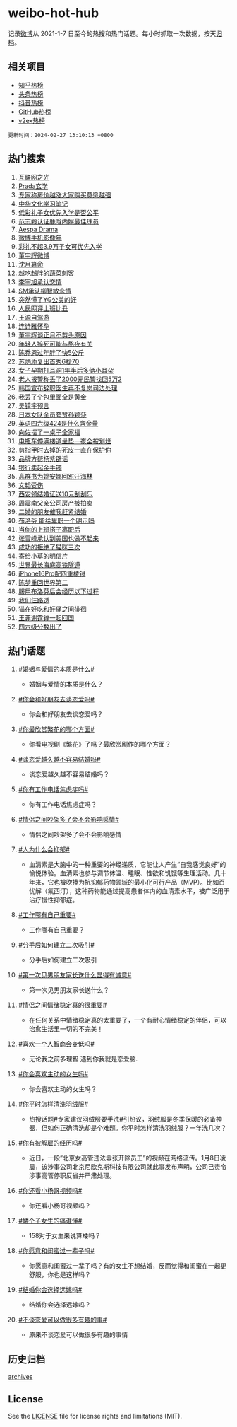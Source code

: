 # weibo-hot-hub

记录[微博](https://www.weibo.com)从 2021-1-7 日至今的热搜和热门话题。每小时抓取一次数据，按天[归档](archives)。

## 相关项目

- [知乎热榜](https://github.com/lonnyzhang423/zhihu-hot-hub)
- [头条热榜](https://github.com/lonnyzhang423/toutiao-hot-hub)
- [抖音热榜](https://github.com/lonnyzhang423/douyin-hot-hub)
- [GitHub热榜](https://github.com/lonnyzhang423/github-hot-hub)
- [v2ex热榜](https://github.com/lonnyzhang423/v2ex-hot-hub)


`更新时间：2024-02-27 13:10:13 +0800`

## 热门搜索

1. [互联网之光](https://m.weibo.cn/search?containerid=100103type%3D1%26t%3D10%26q%3D%23%E4%BA%92%E8%81%94%E7%BD%91%E4%B9%8B%E5%85%89%23&stream_entry_id=51&isnewpage=1&extparam=seat%3D1%26dgr%3D0%26stream_entry_id%3D51%26filter_type%3Drealtimehot%26pos%3D0%26cate%3D10103%26c_type%3D51%26q%3D%2523%25E4%25BA%2592%25E8%2581%2594%25E7%25BD%2591%25E4%25B9%258B%25E5%2585%2589%2523%26display_time%3D1709010612%26pre_seqid%3D170901061225203216517)
1. [Prada玄学](https://m.weibo.cn/search?containerid=100103type%3D1%26t%3D10%26q%3DPrada%E7%8E%84%E5%AD%A6&stream_entry_id=31&isnewpage=1&extparam=seat%3D1%26filter_type%3Drealtimehot%26realpos%3D1%26stream_entry_id%3D31%26lcate%3D5001%26q%3DPrada%25E7%258E%2584%25E5%25AD%25A6%26dgr%3D0%26band_rank%3D1%26flag%3D2%26pos%3D0%26c_type%3D31%26cate%3D5001%26display_time%3D1709010612%26pre_seqid%3D170901061225203216517)
1. [专家称房价越涨大家购买意愿越强](https://m.weibo.cn/search?containerid=100103type%3D1%26t%3D10%26q%3D%23%E4%B8%93%E5%AE%B6%E7%A7%B0%E6%88%BF%E4%BB%B7%E8%B6%8A%E6%B6%A8%E5%A4%A7%E5%AE%B6%E8%B4%AD%E4%B9%B0%E6%84%8F%E6%84%BF%E8%B6%8A%E5%BC%BA%23&stream_entry_id=31&isnewpage=1&extparam=seat%3D1%26filter_type%3Drealtimehot%26realpos%3D2%26stream_entry_id%3D31%26lcate%3D5001%26q%3D%2523%25E4%25B8%2593%25E5%25AE%25B6%25E7%25A7%25B0%25E6%2588%25BF%25E4%25BB%25B7%25E8%25B6%258A%25E6%25B6%25A8%25E5%25A4%25A7%25E5%25AE%25B6%25E8%25B4%25AD%25E4%25B9%25B0%25E6%2584%258F%25E6%2584%25BF%25E8%25B6%258A%25E5%25BC%25BA%2523%26dgr%3D0%26band_rank%3D2%26flag%3D1%26pos%3D1%26c_type%3D31%26cate%3D5001%26display_time%3D1709010612%26pre_seqid%3D170901061225203216517)
1. [中华文化学习笔记](https://m.weibo.cn/search?containerid=100103type%3D1%26t%3D10%26q%3D%23%E4%B8%AD%E5%8D%8E%E6%96%87%E5%8C%96%E5%AD%A6%E4%B9%A0%E7%AC%94%E8%AE%B0%23&stream_entry_id=31&isnewpage=1&extparam=seat%3D1%26filter_type%3Drealtimehot%26realpos%3D3%26stream_entry_id%3D31%26lcate%3D5001%26q%3D%2523%25E4%25B8%25AD%25E5%258D%258E%25E6%2596%2587%25E5%258C%2596%25E5%25AD%25A6%25E4%25B9%25A0%25E7%25AC%2594%25E8%25AE%25B0%2523%26dgr%3D0%26band_rank%3D3%26flag%3D1%26pos%3D2%26c_type%3D31%26cate%3D5001%26display_time%3D1709010612%26pre_seqid%3D170901061225203216517)
1. [低彩礼子女优先入学是否公平](https://m.weibo.cn/search?containerid=100103type%3D1%26t%3D10%26q%3D%23%E4%BD%8E%E5%BD%A9%E7%A4%BC%E5%AD%90%E5%A5%B3%E4%BC%98%E5%85%88%E5%85%A5%E5%AD%A6%E6%98%AF%E5%90%A6%E5%85%AC%E5%B9%B3%23&stream_entry_id=31&isnewpage=1&extparam=seat%3D1%26filter_type%3Drealtimehot%26realpos%3D4%26stream_entry_id%3D31%26lcate%3D5001%26q%3D%2523%25E4%25BD%258E%25E5%25BD%25A9%25E7%25A4%25BC%25E5%25AD%2590%25E5%25A5%25B3%25E4%25BC%2598%25E5%2585%2588%25E5%2585%25A5%25E5%25AD%25A6%25E6%2598%25AF%25E5%2590%25A6%25E5%2585%25AC%25E5%25B9%25B3%2523%26dgr%3D0%26band_rank%3D4%26flag%3D1%26pos%3D3%26c_type%3D31%26cate%3D5001%26display_time%3D1709010612%26pre_seqid%3D170901061225203216517)
1. [范志毅认证鹿晗内娱最佳球员](https://m.weibo.cn/search?containerid=100103type%3D1%26t%3D10%26q%3D%23%E8%8C%83%E5%BF%97%E6%AF%85%E8%AE%A4%E8%AF%81%E9%B9%BF%E6%99%97%E5%86%85%E5%A8%B1%E6%9C%80%E4%BD%B3%E7%90%83%E5%91%98%23&stream_entry_id=31&isnewpage=1&extparam=seat%3D1%26filter_type%3Drealtimehot%26realpos%3D5%26stream_entry_id%3D31%26lcate%3D5001%26q%3D%2523%25E8%258C%2583%25E5%25BF%2597%25E6%25AF%2585%25E8%25AE%25A4%25E8%25AF%2581%25E9%25B9%25BF%25E6%2599%2597%25E5%2586%2585%25E5%25A8%25B1%25E6%259C%2580%25E4%25BD%25B3%25E7%2590%2583%25E5%2591%2598%2523%26dgr%3D0%26band_rank%3D5%26flag%3D1%26pos%3D4%26c_type%3D31%26cate%3D5001%26display_time%3D1709010612%26pre_seqid%3D170901061225203216517)
1. [Aespa Drama](https://m.weibo.cn/search?containerid=100103type%3D1%26t%3D10%26q%3DAespa+Drama&stream_entry_id=31&isnewpage=1&extparam=seat%3D1%26filter_type%3Drealtimehot%26realpos%3D6%26stream_entry_id%3D31%26lcate%3D5001%26q%3DAespa%2520Drama%26dgr%3D0%26band_rank%3D6%26flag%3D1%26pos%3D5%26c_type%3D31%26cate%3D5001%26display_time%3D1709010612%26pre_seqid%3D170901061225203216517)
1. [微博手机影像年](https://m.weibo.cn/search?containerid=100103type%3D1%26t%3D10%26q%3D%23%E5%BE%AE%E5%8D%9A%E6%89%8B%E6%9C%BA%E5%BD%B1%E5%83%8F%E5%B9%B4%23&stream_entry_id=31&isnewpage=1&extparam=seat%3D1%26c_type%3D31%26stream_entry_id%3D31%26lcate%3D5001%26q%3D%2523%25E5%25BE%25AE%25E5%258D%259A%25E6%2589%258B%25E6%259C%25BA%25E5%25BD%25B1%25E5%2583%258F%25E5%25B9%25B4%2523%26dgr%3D0%26band_rank%3D7%26filter_type%3Drealtimehot%26pos%3D6%26is_ad_pos%3D1%26cate%3D5001%26adid%3D224081%26display_time%3D1709010612%26pre_seqid%3D170901061225203216517)
1. [彩礼不超3.9万子女可优先入学](https://m.weibo.cn/search?containerid=100103type%3D1%26t%3D10%26q%3D%23%E5%BD%A9%E7%A4%BC%E4%B8%8D%E8%B6%853.9%E4%B8%87%E5%AD%90%E5%A5%B3%E5%8F%AF%E4%BC%98%E5%85%88%E5%85%A5%E5%AD%A6%23&stream_entry_id=31&isnewpage=1&extparam=seat%3D1%26filter_type%3Drealtimehot%26realpos%3D7%26stream_entry_id%3D31%26lcate%3D5001%26q%3D%2523%25E5%25BD%25A9%25E7%25A4%25BC%25E4%25B8%258D%25E8%25B6%25853.9%25E4%25B8%2587%25E5%25AD%2590%25E5%25A5%25B3%25E5%258F%25AF%25E4%25BC%2598%25E5%2585%2588%25E5%2585%25A5%25E5%25AD%25A6%2523%26dgr%3D0%26band_rank%3D7%26flag%3D1%26pos%3D7%26c_type%3D31%26cate%3D5001%26display_time%3D1709010612%26pre_seqid%3D170901061225203216517)
1. [董宇辉微博](https://m.weibo.cn/search?containerid=100103type%3D1%26t%3D10%26q%3D%23%E8%91%A3%E5%AE%87%E8%BE%89%E5%BE%AE%E5%8D%9A%23&stream_entry_id=31&isnewpage=1&extparam=seat%3D1%26filter_type%3Drealtimehot%26realpos%3D8%26stream_entry_id%3D31%26lcate%3D5001%26q%3D%2523%25E8%2591%25A3%25E5%25AE%2587%25E8%25BE%2589%25E5%25BE%25AE%25E5%258D%259A%2523%26dgr%3D0%26band_rank%3D8%26flag%3D0%26pos%3D8%26c_type%3D31%26cate%3D5001%26display_time%3D1709010612%26pre_seqid%3D170901061225203216517)
1. [沈月算命](https://m.weibo.cn/search?containerid=100103type%3D1%26t%3D10%26q%3D%23%E6%B2%88%E6%9C%88%E7%AE%97%E5%91%BD%23&stream_entry_id=31&isnewpage=1&extparam=seat%3D1%26filter_type%3Drealtimehot%26realpos%3D9%26stream_entry_id%3D31%26lcate%3D5001%26q%3D%2523%25E6%25B2%2588%25E6%259C%2588%25E7%25AE%2597%25E5%2591%25BD%2523%26dgr%3D0%26band_rank%3D9%26flag%3D2%26pos%3D9%26c_type%3D31%26cate%3D5001%26display_time%3D1709010612%26pre_seqid%3D170901061225203216517)
1. [越吃越胖的蔬菜刺客](https://m.weibo.cn/search?containerid=100103type%3D1%26t%3D10%26q%3D%E8%B6%8A%E5%90%83%E8%B6%8A%E8%83%96%E7%9A%84%E8%94%AC%E8%8F%9C%E5%88%BA%E5%AE%A2&stream_entry_id=31&isnewpage=1&extparam=seat%3D1%26filter_type%3Drealtimehot%26realpos%3D10%26stream_entry_id%3D31%26lcate%3D5001%26q%3D%25E8%25B6%258A%25E5%2590%2583%25E8%25B6%258A%25E8%2583%2596%25E7%259A%2584%25E8%2594%25AC%25E8%258F%259C%25E5%2588%25BA%25E5%25AE%25A2%26dgr%3D0%26band_rank%3D10%26flag%3D0%26pos%3D10%26c_type%3D31%26cate%3D5001%26display_time%3D1709010612%26pre_seqid%3D170901061225203216517)
1. [李宰旭承认恋情](https://m.weibo.cn/search?containerid=100103type%3D1%26t%3D10%26q%3D%E6%9D%8E%E5%AE%B0%E6%97%AD%E6%89%BF%E8%AE%A4%E6%81%8B%E6%83%85&stream_entry_id=31&isnewpage=1&extparam=seat%3D1%26filter_type%3Drealtimehot%26realpos%3D11%26stream_entry_id%3D31%26lcate%3D5001%26q%3D%25E6%259D%258E%25E5%25AE%25B0%25E6%2597%25AD%25E6%2589%25BF%25E8%25AE%25A4%25E6%2581%258B%25E6%2583%2585%26dgr%3D0%26band_rank%3D11%26flag%3D1%26pos%3D11%26c_type%3D31%26cate%3D5001%26display_time%3D1709010612%26pre_seqid%3D170901061225203216517)
1. [SM承认柳智敏恋情](https://m.weibo.cn/search?containerid=100103type%3D1%26t%3D10%26q%3DSM%E6%89%BF%E8%AE%A4%E6%9F%B3%E6%99%BA%E6%95%8F%E6%81%8B%E6%83%85&stream_entry_id=31&isnewpage=1&extparam=seat%3D1%26filter_type%3Drealtimehot%26realpos%3D12%26stream_entry_id%3D31%26lcate%3D5001%26q%3DSM%25E6%2589%25BF%25E8%25AE%25A4%25E6%259F%25B3%25E6%2599%25BA%25E6%2595%258F%25E6%2581%258B%25E6%2583%2585%26dgr%3D0%26band_rank%3D12%26flag%3D1%26pos%3D12%26c_type%3D31%26cate%3D5001%26display_time%3D1709010612%26pre_seqid%3D170901061225203216517)
1. [突然懂了YG公关的好](https://m.weibo.cn/search?containerid=100103type%3D1%26t%3D10%26q%3D%E7%AA%81%E7%84%B6%E6%87%82%E4%BA%86YG%E5%85%AC%E5%85%B3%E7%9A%84%E5%A5%BD&stream_entry_id=31&isnewpage=1&extparam=seat%3D1%26filter_type%3Drealtimehot%26realpos%3D13%26stream_entry_id%3D31%26lcate%3D5001%26q%3D%25E7%25AA%2581%25E7%2584%25B6%25E6%2587%2582%25E4%25BA%2586YG%25E5%2585%25AC%25E5%2585%25B3%25E7%259A%2584%25E5%25A5%25BD%26dgr%3D0%26band_rank%3D13%26flag%3D1%26pos%3D13%26c_type%3D31%26cate%3D5001%26display_time%3D1709010612%26pre_seqid%3D170901061225203216517)
1. [人民网评上班比丑](https://m.weibo.cn/search?containerid=100103type%3D1%26t%3D10%26q%3D%23%E4%BA%BA%E6%B0%91%E7%BD%91%E8%AF%84%E4%B8%8A%E7%8F%AD%E6%AF%94%E4%B8%91%23&stream_entry_id=31&isnewpage=1&extparam=seat%3D1%26filter_type%3Drealtimehot%26realpos%3D14%26stream_entry_id%3D31%26lcate%3D5001%26q%3D%2523%25E4%25BA%25BA%25E6%25B0%2591%25E7%25BD%2591%25E8%25AF%2584%25E4%25B8%258A%25E7%258F%25AD%25E6%25AF%2594%25E4%25B8%2591%2523%26dgr%3D0%26band_rank%3D14%26flag%3D0%26pos%3D14%26c_type%3D31%26cate%3D5001%26display_time%3D1709010612%26pre_seqid%3D170901061225203216517)
1. [王源自驾游](https://m.weibo.cn/search?containerid=100103type%3D1%26t%3D10%26q%3D%E7%8E%8B%E6%BA%90%E8%87%AA%E9%A9%BE%E6%B8%B8&stream_entry_id=31&isnewpage=1&extparam=seat%3D1%26filter_type%3Drealtimehot%26realpos%3D15%26stream_entry_id%3D31%26lcate%3D5001%26q%3D%25E7%258E%258B%25E6%25BA%2590%25E8%2587%25AA%25E9%25A9%25BE%25E6%25B8%25B8%26dgr%3D0%26band_rank%3D15%26flag%3D1%26pos%3D15%26c_type%3D31%26cate%3D5001%26display_time%3D1709010612%26pre_seqid%3D170901061225203216517)
1. [连诗雅怀孕](https://m.weibo.cn/search?containerid=100103type%3D1%26t%3D10%26q%3D%23%E8%BF%9E%E8%AF%97%E9%9B%85%E6%80%80%E5%AD%95%23&stream_entry_id=31&isnewpage=1&extparam=seat%3D1%26filter_type%3Drealtimehot%26realpos%3D16%26stream_entry_id%3D31%26lcate%3D5001%26q%3D%2523%25E8%25BF%259E%25E8%25AF%2597%25E9%259B%2585%25E6%2580%2580%25E5%25AD%2595%2523%26dgr%3D0%26band_rank%3D16%26flag%3D1%26pos%3D16%26c_type%3D31%26cate%3D5001%26display_time%3D1709010612%26pre_seqid%3D170901061225203216517)
1. [董宇辉谈正月不剪头原因](https://m.weibo.cn/search?containerid=100103type%3D1%26t%3D10%26q%3D%23%E8%91%A3%E5%AE%87%E8%BE%89%E8%B0%88%E6%AD%A3%E6%9C%88%E4%B8%8D%E5%89%AA%E5%A4%B4%E5%8E%9F%E5%9B%A0%23&stream_entry_id=31&isnewpage=1&extparam=seat%3D1%26filter_type%3Drealtimehot%26realpos%3D17%26stream_entry_id%3D31%26lcate%3D5001%26q%3D%2523%25E8%2591%25A3%25E5%25AE%2587%25E8%25BE%2589%25E8%25B0%2588%25E6%25AD%25A3%25E6%259C%2588%25E4%25B8%258D%25E5%2589%25AA%25E5%25A4%25B4%25E5%258E%259F%25E5%259B%25A0%2523%26dgr%3D0%26band_rank%3D17%26flag%3D1%26pos%3D17%26c_type%3D31%26cate%3D5001%26display_time%3D1709010612%26pre_seqid%3D170901061225203216517)
1. [年轻人猝死可能与熬夜有关](https://m.weibo.cn/search?containerid=100103type%3D1%26t%3D10%26q%3D%E5%B9%B4%E8%BD%BB%E4%BA%BA%E7%8C%9D%E6%AD%BB%E5%8F%AF%E8%83%BD%E4%B8%8E%E7%86%AC%E5%A4%9C%E6%9C%89%E5%85%B3&stream_entry_id=31&isnewpage=1&extparam=seat%3D1%26filter_type%3Drealtimehot%26realpos%3D18%26stream_entry_id%3D31%26lcate%3D5001%26q%3D%25E5%25B9%25B4%25E8%25BD%25BB%25E4%25BA%25BA%25E7%258C%259D%25E6%25AD%25BB%25E5%258F%25AF%25E8%2583%25BD%25E4%25B8%258E%25E7%2586%25AC%25E5%25A4%259C%25E6%259C%2589%25E5%2585%25B3%26dgr%3D0%26band_rank%3D18%26flag%3D1%26pos%3D18%26c_type%3D31%26cate%3D5001%26display_time%3D1709010612%26pre_seqid%3D170901061225203216517)
1. [陈乔恩过年胖了快5公斤](https://m.weibo.cn/search?containerid=100103type%3D1%26t%3D10%26q%3D%23%E9%99%88%E4%B9%94%E6%81%A9%E8%BF%87%E5%B9%B4%E8%83%96%E4%BA%86%E5%BF%AB5%E5%85%AC%E6%96%A4%23&stream_entry_id=31&isnewpage=1&extparam=seat%3D1%26filter_type%3Drealtimehot%26realpos%3D19%26stream_entry_id%3D31%26lcate%3D5001%26q%3D%2523%25E9%2599%2588%25E4%25B9%2594%25E6%2581%25A9%25E8%25BF%2587%25E5%25B9%25B4%25E8%2583%2596%25E4%25BA%2586%25E5%25BF%25AB5%25E5%2585%25AC%25E6%2596%25A4%2523%26dgr%3D0%26band_rank%3D19%26flag%3D2%26pos%3D19%26c_type%3D31%26cate%3D5001%26display_time%3D1709010612%26pre_seqid%3D170901061225203216517)
1. [苏炳添复出首秀6秒70](https://m.weibo.cn/search?containerid=100103type%3D1%26t%3D10%26q%3D%23%E8%8B%8F%E7%82%B3%E6%B7%BB%E5%A4%8D%E5%87%BA%E9%A6%96%E7%A7%806%E7%A7%9270%23&stream_entry_id=31&isnewpage=1&extparam=seat%3D1%26filter_type%3Drealtimehot%26realpos%3D20%26stream_entry_id%3D31%26lcate%3D5001%26q%3D%2523%25E8%258B%258F%25E7%2582%25B3%25E6%25B7%25BB%25E5%25A4%258D%25E5%2587%25BA%25E9%25A6%2596%25E7%25A7%25806%25E7%25A7%259270%2523%26dgr%3D0%26band_rank%3D20%26flag%3D1%26pos%3D20%26c_type%3D31%26cate%3D5001%26display_time%3D1709010612%26pre_seqid%3D170901061225203216517)
1. [女子孕期打耳洞1年半后多俩小耳朵](https://m.weibo.cn/search?containerid=100103type%3D1%26t%3D10%26q%3D%23%E5%A5%B3%E5%AD%90%E5%AD%95%E6%9C%9F%E6%89%93%E8%80%B3%E6%B4%9E1%E5%B9%B4%E5%8D%8A%E5%90%8E%E5%A4%9A%E4%BF%A9%E5%B0%8F%E8%80%B3%E6%9C%B5%23&stream_entry_id=31&isnewpage=1&extparam=seat%3D1%26filter_type%3Drealtimehot%26realpos%3D21%26stream_entry_id%3D31%26lcate%3D5001%26q%3D%2523%25E5%25A5%25B3%25E5%25AD%2590%25E5%25AD%2595%25E6%259C%259F%25E6%2589%2593%25E8%2580%25B3%25E6%25B4%259E1%25E5%25B9%25B4%25E5%258D%258A%25E5%2590%258E%25E5%25A4%259A%25E4%25BF%25A9%25E5%25B0%258F%25E8%2580%25B3%25E6%259C%25B5%2523%26dgr%3D0%26band_rank%3D21%26flag%3D2%26pos%3D21%26c_type%3D31%26cate%3D5001%26display_time%3D1709010612%26pre_seqid%3D170901061225203216517)
1. [老人报警称丢了2000元民警找回5万2](https://m.weibo.cn/search?containerid=100103type%3D1%26t%3D10%26q%3D%23%E8%80%81%E4%BA%BA%E6%8A%A5%E8%AD%A6%E7%A7%B0%E4%B8%A2%E4%BA%862000%E5%85%83%E6%B0%91%E8%AD%A6%E6%89%BE%E5%9B%9E5%E4%B8%872%23&stream_entry_id=31&isnewpage=1&extparam=seat%3D1%26filter_type%3Drealtimehot%26realpos%3D22%26stream_entry_id%3D31%26lcate%3D5001%26q%3D%2523%25E8%2580%2581%25E4%25BA%25BA%25E6%258A%25A5%25E8%25AD%25A6%25E7%25A7%25B0%25E4%25B8%25A2%25E4%25BA%25862000%25E5%2585%2583%25E6%25B0%2591%25E8%25AD%25A6%25E6%2589%25BE%25E5%259B%259E5%25E4%25B8%25872%2523%26dgr%3D0%26band_rank%3D22%26flag%3D32768%26pos%3D22%26c_type%3D31%26cate%3D5001%26display_time%3D1709010612%26pre_seqid%3D170901061225203216517)
1. [韩国宣布辞职医生再不复岗司法处理](https://m.weibo.cn/search?containerid=100103type%3D1%26t%3D10%26q%3D%23%E9%9F%A9%E5%9B%BD%E5%AE%A3%E5%B8%83%E8%BE%9E%E8%81%8C%E5%8C%BB%E7%94%9F%E5%86%8D%E4%B8%8D%E5%A4%8D%E5%B2%97%E5%8F%B8%E6%B3%95%E5%A4%84%E7%90%86%23&stream_entry_id=31&isnewpage=1&extparam=seat%3D1%26filter_type%3Drealtimehot%26realpos%3D23%26stream_entry_id%3D31%26lcate%3D5001%26q%3D%2523%25E9%259F%25A9%25E5%259B%25BD%25E5%25AE%25A3%25E5%25B8%2583%25E8%25BE%259E%25E8%2581%258C%25E5%258C%25BB%25E7%2594%259F%25E5%2586%258D%25E4%25B8%258D%25E5%25A4%258D%25E5%25B2%2597%25E5%258F%25B8%25E6%25B3%2595%25E5%25A4%2584%25E7%2590%2586%2523%26dgr%3D0%26band_rank%3D23%26flag%3D0%26pos%3D23%26c_type%3D31%26cate%3D5001%26display_time%3D1709010612%26pre_seqid%3D170901061225203216517)
1. [我丢了个包里面全是黄金](https://m.weibo.cn/search?containerid=100103type%3D1%26t%3D10%26q%3D%23%E6%88%91%E4%B8%A2%E4%BA%86%E4%B8%AA%E5%8C%85%E9%87%8C%E9%9D%A2%E5%85%A8%E6%98%AF%E9%BB%84%E9%87%91%23&stream_entry_id=31&isnewpage=1&extparam=seat%3D1%26filter_type%3Drealtimehot%26realpos%3D24%26stream_entry_id%3D31%26lcate%3D5001%26q%3D%2523%25E6%2588%2591%25E4%25B8%25A2%25E4%25BA%2586%25E4%25B8%25AA%25E5%258C%2585%25E9%2587%258C%25E9%259D%25A2%25E5%2585%25A8%25E6%2598%25AF%25E9%25BB%2584%25E9%2587%2591%2523%26dgr%3D0%26band_rank%3D24%26flag%3D32768%26pos%3D24%26c_type%3D31%26cate%3D5001%26display_time%3D1709010612%26pre_seqid%3D170901061225203216517)
1. [吴镇宇预言](https://m.weibo.cn/search?containerid=100103type%3D1%26t%3D10%26q%3D%E5%90%B4%E9%95%87%E5%AE%87%E9%A2%84%E8%A8%80&stream_entry_id=31&isnewpage=1&extparam=seat%3D1%26filter_type%3Drealtimehot%26realpos%3D25%26stream_entry_id%3D31%26lcate%3D5001%26q%3D%25E5%2590%25B4%25E9%2595%2587%25E5%25AE%2587%25E9%25A2%2584%25E8%25A8%2580%26dgr%3D0%26band_rank%3D25%26flag%3D0%26pos%3D25%26c_type%3D31%26cate%3D5001%26display_time%3D1709010612%26pre_seqid%3D170901061225203216517)
1. [日本女队全员夸赞孙颖莎](https://m.weibo.cn/search?containerid=100103type%3D1%26t%3D10%26q%3D%E6%97%A5%E6%9C%AC%E5%A5%B3%E9%98%9F%E5%85%A8%E5%91%98%E5%A4%B8%E8%B5%9E%E5%AD%99%E9%A2%96%E8%8E%8E&stream_entry_id=31&isnewpage=1&extparam=seat%3D1%26filter_type%3Drealtimehot%26realpos%3D26%26stream_entry_id%3D31%26lcate%3D5001%26q%3D%25E6%2597%25A5%25E6%259C%25AC%25E5%25A5%25B3%25E9%2598%259F%25E5%2585%25A8%25E5%2591%2598%25E5%25A4%25B8%25E8%25B5%259E%25E5%25AD%2599%25E9%25A2%2596%25E8%258E%258E%26dgr%3D0%26band_rank%3D26%26flag%3D1%26pos%3D26%26c_type%3D31%26cate%3D5001%26display_time%3D1709010612%26pre_seqid%3D170901061225203216517)
1. [英语四六级424是什么含金量](https://m.weibo.cn/search?containerid=100103type%3D1%26t%3D10%26q%3D%23%E8%8B%B1%E8%AF%AD%E5%9B%9B%E5%85%AD%E7%BA%A7424%E6%98%AF%E4%BB%80%E4%B9%88%E5%90%AB%E9%87%91%E9%87%8F%23&stream_entry_id=31&isnewpage=1&extparam=seat%3D1%26filter_type%3Drealtimehot%26realpos%3D27%26stream_entry_id%3D31%26lcate%3D5001%26q%3D%2523%25E8%258B%25B1%25E8%25AF%25AD%25E5%259B%259B%25E5%2585%25AD%25E7%25BA%25A7424%25E6%2598%25AF%25E4%25BB%2580%25E4%25B9%2588%25E5%2590%25AB%25E9%2587%2591%25E9%2587%258F%2523%26dgr%3D0%26band_rank%3D27%26flag%3D1%26pos%3D27%26c_type%3D31%26cate%3D5001%26display_time%3D1709010612%26pre_seqid%3D170901061225203216517)
1. [向佐摆了一桌子全家福](https://m.weibo.cn/search?containerid=100103type%3D1%26t%3D10%26q%3D%23%E5%90%91%E4%BD%90%E6%91%86%E4%BA%86%E4%B8%80%E6%A1%8C%E5%AD%90%E5%85%A8%E5%AE%B6%E7%A6%8F%23&stream_entry_id=31&isnewpage=1&extparam=seat%3D1%26filter_type%3Drealtimehot%26realpos%3D28%26stream_entry_id%3D31%26lcate%3D5001%26q%3D%2523%25E5%2590%2591%25E4%25BD%2590%25E6%2591%2586%25E4%25BA%2586%25E4%25B8%2580%25E6%25A1%258C%25E5%25AD%2590%25E5%2585%25A8%25E5%25AE%25B6%25E7%25A6%258F%2523%26dgr%3D0%26band_rank%3D28%26flag%3D0%26pos%3D28%26c_type%3D31%26cate%3D5001%26display_time%3D1709010612%26pre_seqid%3D170901061225203216517)
1. [电瓶车停满楼道坐垫一夜全被划烂](https://m.weibo.cn/search?containerid=100103type%3D1%26t%3D10%26q%3D%23%E7%94%B5%E7%93%B6%E8%BD%A6%E5%81%9C%E6%BB%A1%E6%A5%BC%E9%81%93%E5%9D%90%E5%9E%AB%E4%B8%80%E5%A4%9C%E5%85%A8%E8%A2%AB%E5%88%92%E7%83%82%23&stream_entry_id=31&isnewpage=1&extparam=seat%3D1%26filter_type%3Drealtimehot%26realpos%3D29%26stream_entry_id%3D31%26lcate%3D5001%26q%3D%2523%25E7%2594%25B5%25E7%2593%25B6%25E8%25BD%25A6%25E5%2581%259C%25E6%25BB%25A1%25E6%25A5%25BC%25E9%2581%2593%25E5%259D%2590%25E5%259E%25AB%25E4%25B8%2580%25E5%25A4%259C%25E5%2585%25A8%25E8%25A2%25AB%25E5%2588%2592%25E7%2583%2582%2523%26dgr%3D0%26band_rank%3D29%26flag%3D0%26pos%3D29%26c_type%3D31%26cate%3D5001%26display_time%3D1709010612%26pre_seqid%3D170901061225203216517)
1. [剪指甲时去掉的死皮一直在保护你](https://m.weibo.cn/search?containerid=100103type%3D1%26t%3D10%26q%3D%23%E5%89%AA%E6%8C%87%E7%94%B2%E6%97%B6%E5%8E%BB%E6%8E%89%E7%9A%84%E6%AD%BB%E7%9A%AE%E4%B8%80%E7%9B%B4%E5%9C%A8%E4%BF%9D%E6%8A%A4%E4%BD%A0%23&stream_entry_id=31&isnewpage=1&extparam=seat%3D1%26filter_type%3Drealtimehot%26realpos%3D30%26stream_entry_id%3D31%26lcate%3D5001%26q%3D%2523%25E5%2589%25AA%25E6%258C%2587%25E7%2594%25B2%25E6%2597%25B6%25E5%258E%25BB%25E6%258E%2589%25E7%259A%2584%25E6%25AD%25BB%25E7%259A%25AE%25E4%25B8%2580%25E7%259B%25B4%25E5%259C%25A8%25E4%25BF%259D%25E6%258A%25A4%25E4%25BD%25A0%2523%26dgr%3D0%26band_rank%3D30%26flag%3D0%26pos%3D30%26c_type%3D31%26cate%3D5001%26display_time%3D1709010612%26pre_seqid%3D170901061225203216517)
1. [品牌方帮杨紫辟谣](https://m.weibo.cn/search?containerid=100103type%3D1%26t%3D10%26q%3D%23%E5%93%81%E7%89%8C%E6%96%B9%E5%B8%AE%E6%9D%A8%E7%B4%AB%E8%BE%9F%E8%B0%A3%23&stream_entry_id=31&isnewpage=1&extparam=seat%3D1%26filter_type%3Drealtimehot%26realpos%3D31%26stream_entry_id%3D31%26lcate%3D5001%26q%3D%2523%25E5%2593%2581%25E7%2589%258C%25E6%2596%25B9%25E5%25B8%25AE%25E6%259D%25A8%25E7%25B4%25AB%25E8%25BE%259F%25E8%25B0%25A3%2523%26dgr%3D0%26band_rank%3D31%26flag%3D1%26pos%3D31%26c_type%3D31%26cate%3D5001%26display_time%3D1709010612%26pre_seqid%3D170901061225203216517)
1. [银行卖起金手镯](https://m.weibo.cn/search?containerid=100103type%3D1%26t%3D10%26q%3D%23%E9%93%B6%E8%A1%8C%E5%8D%96%E8%B5%B7%E9%87%91%E6%89%8B%E9%95%AF%23&stream_entry_id=31&isnewpage=1&extparam=seat%3D1%26filter_type%3Drealtimehot%26realpos%3D32%26stream_entry_id%3D31%26lcate%3D5001%26q%3D%2523%25E9%2593%25B6%25E8%25A1%258C%25E5%258D%2596%25E8%25B5%25B7%25E9%2587%2591%25E6%2589%258B%25E9%2595%25AF%2523%26dgr%3D0%26band_rank%3D32%26flag%3D0%26pos%3D32%26c_type%3D31%26cate%3D5001%26display_time%3D1709010612%26pre_seqid%3D170901061225203216517)
1. [高群书为姚安娜回怼汪海林](https://m.weibo.cn/search?containerid=100103type%3D1%26t%3D10%26q%3D%23%E9%AB%98%E7%BE%A4%E4%B9%A6%E4%B8%BA%E5%A7%9A%E5%AE%89%E5%A8%9C%E5%9B%9E%E6%80%BC%E6%B1%AA%E6%B5%B7%E6%9E%97%23&stream_entry_id=31&isnewpage=1&extparam=seat%3D1%26filter_type%3Drealtimehot%26realpos%3D33%26stream_entry_id%3D31%26lcate%3D5001%26q%3D%2523%25E9%25AB%2598%25E7%25BE%25A4%25E4%25B9%25A6%25E4%25B8%25BA%25E5%25A7%259A%25E5%25AE%2589%25E5%25A8%259C%25E5%259B%259E%25E6%2580%25BC%25E6%25B1%25AA%25E6%25B5%25B7%25E6%259E%2597%2523%26dgr%3D0%26band_rank%3D33%26flag%3D0%26pos%3D33%26c_type%3D31%26cate%3D5001%26display_time%3D1709010612%26pre_seqid%3D170901061225203216517)
1. [文韬受伤](https://m.weibo.cn/search?containerid=100103type%3D1%26t%3D10%26q%3D%E6%96%87%E9%9F%AC%E5%8F%97%E4%BC%A4&stream_entry_id=31&isnewpage=1&extparam=seat%3D1%26filter_type%3Drealtimehot%26realpos%3D34%26stream_entry_id%3D31%26lcate%3D5001%26q%3D%25E6%2596%2587%25E9%259F%25AC%25E5%258F%2597%25E4%25BC%25A4%26dgr%3D0%26band_rank%3D34%26flag%3D0%26pos%3D34%26c_type%3D31%26cate%3D5001%26display_time%3D1709010612%26pre_seqid%3D170901061225203216517)
1. [西安领结婚证送10元刮刮乐](https://m.weibo.cn/search?containerid=100103type%3D1%26t%3D10%26q%3D%23%E8%A5%BF%E5%AE%89%E9%A2%86%E7%BB%93%E5%A9%9A%E8%AF%81%E9%80%8110%E5%85%83%E5%88%AE%E5%88%AE%E4%B9%90%23&stream_entry_id=31&isnewpage=1&extparam=seat%3D1%26filter_type%3Drealtimehot%26realpos%3D35%26stream_entry_id%3D31%26lcate%3D5001%26q%3D%2523%25E8%25A5%25BF%25E5%25AE%2589%25E9%25A2%2586%25E7%25BB%2593%25E5%25A9%259A%25E8%25AF%2581%25E9%2580%258110%25E5%2585%2583%25E5%2588%25AE%25E5%2588%25AE%25E4%25B9%2590%2523%26dgr%3D0%26band_rank%3D35%26flag%3D1%26pos%3D35%26c_type%3D31%26cate%3D5001%26display_time%3D1709010612%26pre_seqid%3D170901061225203216517)
1. [周震南父亲公司房产被拍卖](https://m.weibo.cn/search?containerid=100103type%3D1%26t%3D10%26q%3D%23%E5%91%A8%E9%9C%87%E5%8D%97%E7%88%B6%E4%BA%B2%E5%85%AC%E5%8F%B8%E6%88%BF%E4%BA%A7%E8%A2%AB%E6%8B%8D%E5%8D%96%23&stream_entry_id=31&isnewpage=1&extparam=seat%3D1%26filter_type%3Drealtimehot%26realpos%3D36%26stream_entry_id%3D31%26lcate%3D5001%26q%3D%2523%25E5%2591%25A8%25E9%259C%2587%25E5%258D%2597%25E7%2588%25B6%25E4%25BA%25B2%25E5%2585%25AC%25E5%258F%25B8%25E6%2588%25BF%25E4%25BA%25A7%25E8%25A2%25AB%25E6%258B%258D%25E5%258D%2596%2523%26dgr%3D0%26band_rank%3D36%26flag%3D1%26pos%3D36%26c_type%3D31%26cate%3D5001%26display_time%3D1709010612%26pre_seqid%3D170901061225203216517)
1. [二婚的朋友催我赶紧结婚](https://m.weibo.cn/search?containerid=100103type%3D1%26t%3D10%26q%3D%23%E4%BA%8C%E5%A9%9A%E7%9A%84%E6%9C%8B%E5%8F%8B%E5%82%AC%E6%88%91%E8%B5%B6%E7%B4%A7%E7%BB%93%E5%A9%9A%23&stream_entry_id=31&isnewpage=1&extparam=seat%3D1%26filter_type%3Drealtimehot%26realpos%3D37%26stream_entry_id%3D31%26lcate%3D5001%26q%3D%2523%25E4%25BA%258C%25E5%25A9%259A%25E7%259A%2584%25E6%259C%258B%25E5%258F%258B%25E5%2582%25AC%25E6%2588%2591%25E8%25B5%25B6%25E7%25B4%25A7%25E7%25BB%2593%25E5%25A9%259A%2523%26dgr%3D0%26band_rank%3D37%26flag%3D0%26pos%3D37%26c_type%3D31%26cate%3D5001%26display_time%3D1709010612%26pre_seqid%3D170901061225203216517)
1. [布洛芬 能给卑职一个明示吗](https://m.weibo.cn/search?containerid=100103type%3D1%26t%3D10%26q%3D%E5%B8%83%E6%B4%9B%E8%8A%AC+%E8%83%BD%E7%BB%99%E5%8D%91%E8%81%8C%E4%B8%80%E4%B8%AA%E6%98%8E%E7%A4%BA%E5%90%97&stream_entry_id=31&isnewpage=1&extparam=seat%3D1%26filter_type%3Drealtimehot%26realpos%3D38%26stream_entry_id%3D31%26lcate%3D5001%26q%3D%25E5%25B8%2583%25E6%25B4%259B%25E8%258A%25AC%2520%25E8%2583%25BD%25E7%25BB%2599%25E5%258D%2591%25E8%2581%258C%25E4%25B8%2580%25E4%25B8%25AA%25E6%2598%258E%25E7%25A4%25BA%25E5%2590%2597%26dgr%3D0%26band_rank%3D38%26flag%3D0%26pos%3D38%26c_type%3D31%26cate%3D5001%26display_time%3D1709010612%26pre_seqid%3D170901061225203216517)
1. [当你的上班搭子离职后](https://m.weibo.cn/search?containerid=100103type%3D1%26t%3D10%26q%3D%E5%BD%93%E4%BD%A0%E7%9A%84%E4%B8%8A%E7%8F%AD%E6%90%AD%E5%AD%90%E7%A6%BB%E8%81%8C%E5%90%8E&stream_entry_id=31&isnewpage=1&extparam=seat%3D1%26filter_type%3Drealtimehot%26realpos%3D39%26stream_entry_id%3D31%26lcate%3D5001%26q%3D%25E5%25BD%2593%25E4%25BD%25A0%25E7%259A%2584%25E4%25B8%258A%25E7%258F%25AD%25E6%2590%25AD%25E5%25AD%2590%25E7%25A6%25BB%25E8%2581%258C%25E5%2590%258E%26dgr%3D0%26band_rank%3D39%26flag%3D1%26pos%3D39%26c_type%3D31%26cate%3D5001%26display_time%3D1709010612%26pre_seqid%3D170901061225203216517)
1. [张雪峰承认到美国也做不起来](https://m.weibo.cn/search?containerid=100103type%3D1%26t%3D10%26q%3D%23%E5%BC%A0%E9%9B%AA%E5%B3%B0%E6%89%BF%E8%AE%A4%E5%88%B0%E7%BE%8E%E5%9B%BD%E4%B9%9F%E5%81%9A%E4%B8%8D%E8%B5%B7%E6%9D%A5%23&stream_entry_id=31&isnewpage=1&extparam=seat%3D1%26filter_type%3Drealtimehot%26realpos%3D40%26stream_entry_id%3D31%26lcate%3D5001%26q%3D%2523%25E5%25BC%25A0%25E9%259B%25AA%25E5%25B3%25B0%25E6%2589%25BF%25E8%25AE%25A4%25E5%2588%25B0%25E7%25BE%258E%25E5%259B%25BD%25E4%25B9%259F%25E5%2581%259A%25E4%25B8%258D%25E8%25B5%25B7%25E6%259D%25A5%2523%26dgr%3D0%26band_rank%3D40%26flag%3D0%26pos%3D40%26c_type%3D31%26cate%3D5001%26display_time%3D1709010612%26pre_seqid%3D170901061225203216517)
1. [成功的拒绝了猫咪三次](https://m.weibo.cn/search?containerid=100103type%3D1%26t%3D10%26q%3D%E6%88%90%E5%8A%9F%E7%9A%84%E6%8B%92%E7%BB%9D%E4%BA%86%E7%8C%AB%E5%92%AA%E4%B8%89%E6%AC%A1&stream_entry_id=31&isnewpage=1&extparam=seat%3D1%26filter_type%3Drealtimehot%26realpos%3D41%26stream_entry_id%3D31%26lcate%3D5001%26q%3D%25E6%2588%2590%25E5%258A%259F%25E7%259A%2584%25E6%258B%2592%25E7%25BB%259D%25E4%25BA%2586%25E7%258C%25AB%25E5%2592%25AA%25E4%25B8%2589%25E6%25AC%25A1%26dgr%3D0%26band_rank%3D41%26flag%3D1%26pos%3D41%26c_type%3D31%26cate%3D5001%26display_time%3D1709010612%26pre_seqid%3D170901061225203216517)
1. [寄给小草的明信片](https://m.weibo.cn/search?containerid=100103type%3D1%26t%3D10%26q%3D%23%E5%AF%84%E7%BB%99%E5%B0%8F%E8%8D%89%E7%9A%84%E6%98%8E%E4%BF%A1%E7%89%87%23&stream_entry_id=31&isnewpage=1&extparam=seat%3D1%26filter_type%3Drealtimehot%26realpos%3D42%26stream_entry_id%3D31%26lcate%3D5001%26q%3D%2523%25E5%25AF%2584%25E7%25BB%2599%25E5%25B0%258F%25E8%258D%2589%25E7%259A%2584%25E6%2598%258E%25E4%25BF%25A1%25E7%2589%2587%2523%26dgr%3D0%26band_rank%3D42%26flag%3D1%26pos%3D42%26c_type%3D31%26cate%3D5001%26display_time%3D1709010612%26pre_seqid%3D170901061225203216517)
1. [世界最长海底高铁隧道](https://m.weibo.cn/search?containerid=100103type%3D1%26t%3D10%26q%3D%23%E4%B8%96%E7%95%8C%E6%9C%80%E9%95%BF%E6%B5%B7%E5%BA%95%E9%AB%98%E9%93%81%E9%9A%A7%E9%81%93%23&stream_entry_id=31&isnewpage=1&extparam=seat%3D1%26filter_type%3Drealtimehot%26realpos%3D43%26stream_entry_id%3D31%26lcate%3D5001%26q%3D%2523%25E4%25B8%2596%25E7%2595%258C%25E6%259C%2580%25E9%2595%25BF%25E6%25B5%25B7%25E5%25BA%2595%25E9%25AB%2598%25E9%2593%2581%25E9%259A%25A7%25E9%2581%2593%2523%26dgr%3D0%26band_rank%3D43%26flag%3D0%26pos%3D43%26c_type%3D31%26cate%3D5001%26display_time%3D1709010612%26pre_seqid%3D170901061225203216517)
1. [iPhone16Pro配四重棱镜](https://m.weibo.cn/search?containerid=100103type%3D1%26t%3D10%26q%3D%23iPhone16Pro%E9%85%8D%E5%9B%9B%E9%87%8D%E6%A3%B1%E9%95%9C%23&stream_entry_id=31&isnewpage=1&extparam=seat%3D1%26filter_type%3Drealtimehot%26realpos%3D44%26stream_entry_id%3D31%26lcate%3D5001%26q%3D%2523iPhone16Pro%25E9%2585%258D%25E5%259B%259B%25E9%2587%258D%25E6%25A3%25B1%25E9%2595%259C%2523%26dgr%3D0%26band_rank%3D44%26flag%3D0%26pos%3D44%26c_type%3D31%26cate%3D5001%26display_time%3D1709010612%26pre_seqid%3D170901061225203216517)
1. [陈梦重回世界第二](https://m.weibo.cn/search?containerid=100103type%3D1%26t%3D10%26q%3D%23%E9%99%88%E6%A2%A6%E9%87%8D%E5%9B%9E%E4%B8%96%E7%95%8C%E7%AC%AC%E4%BA%8C%23&stream_entry_id=31&isnewpage=1&extparam=seat%3D1%26filter_type%3Drealtimehot%26realpos%3D45%26stream_entry_id%3D31%26lcate%3D5001%26q%3D%2523%25E9%2599%2588%25E6%25A2%25A6%25E9%2587%258D%25E5%259B%259E%25E4%25B8%2596%25E7%2595%258C%25E7%25AC%25AC%25E4%25BA%258C%2523%26dgr%3D0%26band_rank%3D45%26flag%3D0%26pos%3D45%26c_type%3D31%26cate%3D5001%26display_time%3D1709010612%26pre_seqid%3D170901061225203216517)
1. [服用布洛芬后会经历以下过程](https://m.weibo.cn/search?containerid=100103type%3D1%26t%3D10%26q%3D%E6%9C%8D%E7%94%A8%E5%B8%83%E6%B4%9B%E8%8A%AC%E5%90%8E%E4%BC%9A%E7%BB%8F%E5%8E%86%E4%BB%A5%E4%B8%8B%E8%BF%87%E7%A8%8B&stream_entry_id=31&isnewpage=1&extparam=seat%3D1%26filter_type%3Drealtimehot%26realpos%3D46%26stream_entry_id%3D31%26lcate%3D5001%26q%3D%25E6%259C%258D%25E7%2594%25A8%25E5%25B8%2583%25E6%25B4%259B%25E8%258A%25AC%25E5%2590%258E%25E4%25BC%259A%25E7%25BB%258F%25E5%258E%2586%25E4%25BB%25A5%25E4%25B8%258B%25E8%25BF%2587%25E7%25A8%258B%26dgr%3D0%26band_rank%3D46%26flag%3D1%26pos%3D46%26c_type%3D31%26cate%3D5001%26display_time%3D1709010612%26pre_seqid%3D170901061225203216517)
1. [我们仨路透](https://m.weibo.cn/search?containerid=100103type%3D1%26t%3D10%26q%3D%23%E6%88%91%E4%BB%AC%E4%BB%A8%E8%B7%AF%E9%80%8F%23&stream_entry_id=31&isnewpage=1&extparam=seat%3D1%26filter_type%3Drealtimehot%26realpos%3D47%26stream_entry_id%3D31%26lcate%3D5001%26q%3D%2523%25E6%2588%2591%25E4%25BB%25AC%25E4%25BB%25A8%25E8%25B7%25AF%25E9%2580%258F%2523%26dgr%3D0%26band_rank%3D47%26flag%3D1%26pos%3D47%26c_type%3D31%26cate%3D5001%26display_time%3D1709010612%26pre_seqid%3D170901061225203216517)
1. [猫在好吃和好痛之间徘徊](https://m.weibo.cn/search?containerid=100103type%3D1%26t%3D10%26q%3D%23%E7%8C%AB%E5%9C%A8%E5%A5%BD%E5%90%83%E5%92%8C%E5%A5%BD%E7%97%9B%E4%B9%8B%E9%97%B4%E5%BE%98%E5%BE%8A%23&stream_entry_id=31&isnewpage=1&extparam=seat%3D1%26filter_type%3Drealtimehot%26realpos%3D48%26stream_entry_id%3D31%26lcate%3D5001%26q%3D%2523%25E7%258C%25AB%25E5%259C%25A8%25E5%25A5%25BD%25E5%2590%2583%25E5%2592%258C%25E5%25A5%25BD%25E7%2597%259B%25E4%25B9%258B%25E9%2597%25B4%25E5%25BE%2598%25E5%25BE%258A%2523%26dgr%3D0%26band_rank%3D48%26flag%3D1%26pos%3D48%26c_type%3D31%26cate%3D5001%26display_time%3D1709010612%26pre_seqid%3D170901061225203216517)
1. [王菲谢霆锋一起回国](https://m.weibo.cn/search?containerid=100103type%3D1%26t%3D10%26q%3D%23%E7%8E%8B%E8%8F%B2%E8%B0%A2%E9%9C%86%E9%94%8B%E4%B8%80%E8%B5%B7%E5%9B%9E%E5%9B%BD%23&stream_entry_id=31&isnewpage=1&extparam=seat%3D1%26filter_type%3Drealtimehot%26realpos%3D49%26stream_entry_id%3D31%26lcate%3D5001%26q%3D%2523%25E7%258E%258B%25E8%258F%25B2%25E8%25B0%25A2%25E9%259C%2586%25E9%2594%258B%25E4%25B8%2580%25E8%25B5%25B7%25E5%259B%259E%25E5%259B%25BD%2523%26dgr%3D0%26band_rank%3D49%26flag%3D0%26pos%3D49%26c_type%3D31%26cate%3D5001%26display_time%3D1709010612%26pre_seqid%3D170901061225203216517)
1. [四六级分数出了](https://m.weibo.cn/search?containerid=100103type%3D1%26t%3D10%26q%3D%23%E5%9B%9B%E5%85%AD%E7%BA%A7%E5%88%86%E6%95%B0%E5%87%BA%E4%BA%86%23&stream_entry_id=31&isnewpage=1&extparam=seat%3D1%26filter_type%3Drealtimehot%26realpos%3D50%26stream_entry_id%3D31%26lcate%3D5001%26q%3D%2523%25E5%259B%259B%25E5%2585%25AD%25E7%25BA%25A7%25E5%2588%2586%25E6%2595%25B0%25E5%2587%25BA%25E4%25BA%2586%2523%26dgr%3D0%26band_rank%3D50%26flag%3D0%26pos%3D50%26c_type%3D31%26cate%3D5001%26display_time%3D1709010612%26pre_seqid%3D170901061225203216517)

## 热门话题

1. [#婚姻与爱情的本质是什么#](https://m.weibo.cn/search?containerid=231522type%3D1%26t%3D10%26q%3D%23%E5%A9%9A%E5%A7%BB%E4%B8%8E%E7%88%B1%E6%83%85%E7%9A%84%E6%9C%AC%E8%B4%A8%E6%98%AF%E4%BB%80%E4%B9%88%23&stream_entry_id=128&isnewpage=1&extparam=seat%3D1%26dgr%3D0%26c_type%3D128%26unitid%3D1704881162756%26pos%3D1-0-0%26cate%3D5004%26lcate%3D5004%26display_time%3D1709010613%26pre_seqid%3D1709010613333016641184)
    - 婚姻与爱情的本质是什么？

1. [#你会和好朋友去谈恋爱吗#](https://m.weibo.cn/search?containerid=231522type%3D1%26t%3D10%26q%3D%23%E4%BD%A0%E4%BC%9A%E5%92%8C%E5%A5%BD%E6%9C%8B%E5%8F%8B%E5%8E%BB%E8%B0%88%E6%81%8B%E7%88%B1%E5%90%97%23&stream_entry_id=128&isnewpage=1&extparam=seat%3D1%26dgr%3D0%26c_type%3D128%26unitid%3D1704849959446%26pos%3D1-0-1%26cate%3D5004%26lcate%3D5004%26display_time%3D1709010613%26pre_seqid%3D1709010613333016641184)
    - 你会和好朋友去谈恋爱吗？

1. [#你最欣赏繁花的哪个方面#](https://m.weibo.cn/search?containerid=231522type%3D1%26t%3D10%26q%3D%23%E4%BD%A0%E6%9C%80%E6%AC%A3%E8%B5%8F%E7%B9%81%E8%8A%B1%E7%9A%84%E5%93%AA%E4%B8%AA%E6%96%B9%E9%9D%A2%23&stream_entry_id=128&isnewpage=1&extparam=seat%3D1%26dgr%3D0%26c_type%3D128%26unitid%3D1704872158127%26pos%3D1-0-2%26cate%3D5004%26lcate%3D5004%26display_time%3D1709010613%26pre_seqid%3D1709010613333016641184)
    - 你看电视剧《繁花》了吗？最欣赏剧作的哪个方面？

1. [#谈恋爱越久越不容易结婚吗#](https://m.weibo.cn/search?containerid=231522type%3D1%26t%3D10%26q%3D%23%E8%B0%88%E6%81%8B%E7%88%B1%E8%B6%8A%E4%B9%85%E8%B6%8A%E4%B8%8D%E5%AE%B9%E6%98%93%E7%BB%93%E5%A9%9A%E5%90%97%23&stream_entry_id=128&isnewpage=1&extparam=seat%3D1%26dgr%3D0%26c_type%3D128%26unitid%3D1704871559387%26pos%3D1-0-3%26cate%3D5004%26lcate%3D5004%26display_time%3D1709010613%26pre_seqid%3D1709010613333016641184)
    - 谈恋爱越久越不容易结婚吗？

1. [#你有工作电话焦虑症吗#](https://m.weibo.cn/search?containerid=231522type%3D1%26t%3D10%26q%3D%23%E4%BD%A0%E6%9C%89%E5%B7%A5%E4%BD%9C%E7%94%B5%E8%AF%9D%E7%84%A6%E8%99%91%E7%97%87%E5%90%97%23&stream_entry_id=128&isnewpage=1&extparam=seat%3D1%26dgr%3D0%26c_type%3D128%26unitid%3D1704877884678%26pos%3D1-0-4%26cate%3D5004%26lcate%3D5004%26display_time%3D1709010613%26pre_seqid%3D1709010613333016641184)
    - 你有工作电话焦虑症吗？

1. [#情侣之间吵架多了会不会影响感情#](https://m.weibo.cn/search?containerid=231522type%3D1%26t%3D10%26q%3D%23%E6%83%85%E4%BE%A3%E4%B9%8B%E9%97%B4%E5%90%B5%E6%9E%B6%E5%A4%9A%E4%BA%86%E4%BC%9A%E4%B8%8D%E4%BC%9A%E5%BD%B1%E5%93%8D%E6%84%9F%E6%83%85%23&stream_entry_id=128&isnewpage=1&extparam=seat%3D1%26dgr%3D0%26c_type%3D128%26unitid%3D1704792093809%26pos%3D1-0-5%26cate%3D5004%26lcate%3D5004%26display_time%3D1709010613%26pre_seqid%3D1709010613333016641184)
    - 情侣之间吵架多了会不会影响感情

1. [#人为什么会抑郁#](https://m.weibo.cn/search?containerid=231522type%3D1%26t%3D10%26q%3D%23%E4%BA%BA%E4%B8%BA%E4%BB%80%E4%B9%88%E4%BC%9A%E6%8A%91%E9%83%81%23&stream_entry_id=128&isnewpage=1&extparam=seat%3D1%26dgr%3D0%26c_type%3D128%26unitid%3D1704881163792%26pos%3D1-0-6%26cate%3D5004%26lcate%3D5004%26display_time%3D1709010613%26pre_seqid%3D1709010613333016641184)
    - 血清素是大脑中的一种重要的神经递质，它能让人产生“自我感觉良好”的愉悦体验。血清素也参与调节体温、睡眠、性欲和饥饿等生理活动。几十年来，它也被吹捧为抗抑郁药物领域的最小化可行产品（MVP）。比如百忧解（氟西汀），这种药物能通过提高患者体内的血清素水平，被广泛用于治疗慢性抑郁症。

1. [#工作哪有自己重要#](https://m.weibo.cn/search?containerid=231522type%3D1%26t%3D10%26q%3D%23%E5%B7%A5%E4%BD%9C%E5%93%AA%E6%9C%89%E8%87%AA%E5%B7%B1%E9%87%8D%E8%A6%81%23&stream_entry_id=128&isnewpage=1&extparam=seat%3D1%26dgr%3D0%26c_type%3D128%26unitid%3D1704949537973%26pos%3D1-0-7%26cate%3D5004%26lcate%3D5004%26display_time%3D1709010613%26pre_seqid%3D1709010613333016641184)
    - 工作哪有自己重要？

1. [#分手后如何建立二次吸引#](https://m.weibo.cn/search?containerid=231522type%3D1%26t%3D10%26q%3D%23%E5%88%86%E6%89%8B%E5%90%8E%E5%A6%82%E4%BD%95%E5%BB%BA%E7%AB%8B%E4%BA%8C%E6%AC%A1%E5%90%B8%E5%BC%95%23&stream_entry_id=128&isnewpage=1&extparam=seat%3D1%26dgr%3D0%26c_type%3D128%26unitid%3D1704870666886%26pos%3D1-0-8%26cate%3D5004%26lcate%3D5004%26display_time%3D1709010613%26pre_seqid%3D1709010613333016641184)
    - 分手后如何建立二次吸引

1. [#第一次见男朋友家长送什么显得有诚意#](https://m.weibo.cn/search?containerid=231522type%3D1%26t%3D10%26q%3D%23%E7%AC%AC%E4%B8%80%E6%AC%A1%E8%A7%81%E7%94%B7%E6%9C%8B%E5%8F%8B%E5%AE%B6%E9%95%BF%E9%80%81%E4%BB%80%E4%B9%88%E6%98%BE%E5%BE%97%E6%9C%89%E8%AF%9A%E6%84%8F%23&stream_entry_id=128&isnewpage=1&extparam=seat%3D1%26dgr%3D0%26c_type%3D128%26unitid%3D1704946836507%26pos%3D1-0-9%26cate%3D5004%26lcate%3D5004%26display_time%3D1709010613%26pre_seqid%3D1709010613333016641184)
    - 第一次见男朋友家长送什么？

1. [#情侣之间情绪稳定真的很重要#](https://m.weibo.cn/search?containerid=231522type%3D1%26t%3D10%26q%3D%23%E6%83%85%E4%BE%A3%E4%B9%8B%E9%97%B4%E6%83%85%E7%BB%AA%E7%A8%B3%E5%AE%9A%E7%9C%9F%E7%9A%84%E5%BE%88%E9%87%8D%E8%A6%81%23&stream_entry_id=128&isnewpage=1&extparam=seat%3D1%26dgr%3D0%26c_type%3D128%26unitid%3D1704779493657%26pos%3D1-0-10%26cate%3D5004%26lcate%3D5004%26display_time%3D1709010613%26pre_seqid%3D1709010613333016641184)
    - 在任何关系中情绪稳定真的太重要了，一个有耐心情绪稳定的伴侣，可以治愈生活里一切的不完美！

1. [#喜欢一个人智商会变低吗#](https://m.weibo.cn/search?containerid=231522type%3D1%26t%3D10%26q%3D%23%E5%96%9C%E6%AC%A2%E4%B8%80%E4%B8%AA%E4%BA%BA%E6%99%BA%E5%95%86%E4%BC%9A%E5%8F%98%E4%BD%8E%E5%90%97%23&stream_entry_id=128&isnewpage=1&extparam=seat%3D1%26dgr%3D0%26c_type%3D128%26unitid%3D1704783068038%26pos%3D1-0-11%26cate%3D5004%26lcate%3D5004%26display_time%3D1709010613%26pre_seqid%3D1709010613333016641184)
    - 无论我之前多理智  遇到你我就是恋爱脑.

1. [#你会喜欢主动的女生吗#](https://m.weibo.cn/search?containerid=231522type%3D1%26t%3D10%26q%3D%23%E4%BD%A0%E4%BC%9A%E5%96%9C%E6%AC%A2%E4%B8%BB%E5%8A%A8%E7%9A%84%E5%A5%B3%E7%94%9F%E5%90%97%23&stream_entry_id=128&isnewpage=1&extparam=seat%3D1%26dgr%3D0%26c_type%3D128%26unitid%3D1704786077236%26pos%3D1-0-12%26cate%3D5004%26lcate%3D5004%26display_time%3D1709010613%26pre_seqid%3D1709010613333016641184)
    - 你会喜欢主动的女生吗？

1. [#你平时怎样清洗羽绒服#](https://m.weibo.cn/search?containerid=231522type%3D1%26t%3D10%26q%3D%23%E4%BD%A0%E5%B9%B3%E6%97%B6%E6%80%8E%E6%A0%B7%E6%B8%85%E6%B4%97%E7%BE%BD%E7%BB%92%E6%9C%8D%23&stream_entry_id=128&isnewpage=1&extparam=seat%3D1%26dgr%3D0%26c_type%3D128%26unitid%3D1704789081364%26pos%3D1-0-13%26cate%3D5004%26lcate%3D5004%26display_time%3D1709010613%26pre_seqid%3D1709010613333016641184)
    - 热搜话题#专家建议羽绒服要手洗#引热议，羽绒服是冬季保暖的必备神器，但如何正确清洗却是个难题。你平时怎样清洗羽绒服？一年洗几次？

1. [#你有被解雇的经历吗#](https://m.weibo.cn/search?containerid=231522type%3D1%26t%3D10%26q%3D%23%E4%BD%A0%E6%9C%89%E8%A2%AB%E8%A7%A3%E9%9B%87%E7%9A%84%E7%BB%8F%E5%8E%86%E5%90%97%23&stream_entry_id=128&isnewpage=1&extparam=seat%3D1%26dgr%3D0%26c_type%3D128%26unitid%3D1704794482090%26pos%3D1-0-14%26cate%3D5004%26lcate%3D5004%26display_time%3D1709010613%26pre_seqid%3D1709010613333016641184)
    - 近日，一段“北京女高管违法嚣张开除员工”的视频在网络流传。1月8日凌晨，该涉事公司北京尼欧克斯科技有限公司就此事发布声明，公司已责令涉事高管停职反省并严肃处理。

1. [#你还看小杨哥视频吗#](https://m.weibo.cn/search?containerid=231522type%3D1%26t%3D10%26q%3D%23%E4%BD%A0%E8%BF%98%E7%9C%8B%E5%B0%8F%E6%9D%A8%E5%93%A5%E8%A7%86%E9%A2%91%E5%90%97%23&stream_entry_id=128&isnewpage=1&extparam=seat%3D1%26dgr%3D0%26c_type%3D128%26unitid%3D1704797193944%26pos%3D1-0-15%26cate%3D5004%26lcate%3D5004%26display_time%3D1709010613%26pre_seqid%3D1709010613333016641184)
    - 你还看小杨哥视频吗？

1. [#矮个子女生的痛谁懂#](https://m.weibo.cn/search?containerid=231522type%3D1%26t%3D10%26q%3D%23%E7%9F%AE%E4%B8%AA%E5%AD%90%E5%A5%B3%E7%94%9F%E7%9A%84%E7%97%9B%E8%B0%81%E6%87%82%23&stream_entry_id=128&isnewpage=1&extparam=seat%3D1%26dgr%3D0%26c_type%3D128%26unitid%3D1704804675994%26pos%3D1-0-16%26cate%3D5004%26lcate%3D5004%26display_time%3D1709010613%26pre_seqid%3D1709010613333016641184)
    - 158对于女生来说算矮吗？

1. [#你愿意和闺蜜过一辈子吗#](https://m.weibo.cn/search?containerid=231522type%3D1%26t%3D10%26q%3D%23%E4%BD%A0%E6%84%BF%E6%84%8F%E5%92%8C%E9%97%BA%E8%9C%9C%E8%BF%87%E4%B8%80%E8%BE%88%E5%AD%90%E5%90%97%23&stream_entry_id=128&isnewpage=1&extparam=seat%3D1%26dgr%3D0%26c_type%3D128%26unitid%3D1704875757520%26pos%3D1-0-17%26cate%3D5004%26lcate%3D5004%26display_time%3D1709010613%26pre_seqid%3D1709010613333016641184)
    - 你愿意和闺蜜过一辈子吗？有的女生不想结婚，反而觉得和闺蜜在一起更舒服，你也是这样吗？

1. [#结婚你会选择远嫁吗#](https://m.weibo.cn/search?containerid=231522type%3D1%26t%3D10%26q%3D%23%E7%BB%93%E5%A9%9A%E4%BD%A0%E4%BC%9A%E9%80%89%E6%8B%A9%E8%BF%9C%E5%AB%81%E5%90%97%23&stream_entry_id=128&isnewpage=1&extparam=seat%3D1%26dgr%3D0%26c_type%3D128%26unitid%3D1704870361894%26pos%3D1-0-18%26cate%3D5004%26lcate%3D5004%26display_time%3D1709010613%26pre_seqid%3D1709010613333016641184)
    - 结婚你会选择远嫁吗？

1. [#不谈恋爱可以做很多有趣的事#](https://m.weibo.cn/search?containerid=231522type%3D1%26t%3D10%26q%3D%23%E4%B8%8D%E8%B0%88%E6%81%8B%E7%88%B1%E5%8F%AF%E4%BB%A5%E5%81%9A%E5%BE%88%E5%A4%9A%E6%9C%89%E8%B6%A3%E7%9A%84%E4%BA%8B%23&stream_entry_id=128&isnewpage=1&extparam=seat%3D1%26dgr%3D0%26c_type%3D128%26unitid%3D1704865280259%26pos%3D1-0-19%26cate%3D5004%26lcate%3D5004%26display_time%3D1709010613%26pre_seqid%3D1709010613333016641184)
    - 原来不谈恋爱可以做很多有趣的事情


## 历史归档

[archives](archives)

## License

See the [LICENSE](LICENSE) file for license rights and limitations (MIT).
